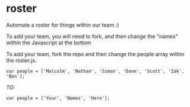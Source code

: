 # roster

Automate a roster for things within our team :)

To add your team, you will need to fork, and then change the "names" within the Javascript at the bottom


To add your team, fork the repo and then change the people array within the roster.js.

```
var people = ['Malcolm', 'Nathan', 'Simon', 'Dane', 'Scott', 'Zak', 'Ben'];
```

_TO:_

```
var people = ['Your', 'Names', 'Here'];
```
